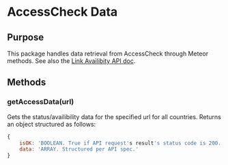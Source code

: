AccessCheck Data
================

Purpose
-------
This package handles data retrieval from AccessCheck through Meteor methods. See also the [Link Availibity API doc](https://github.com/berkmancenter/im_core/blob/dev/doc/laapi.md).

Methods
-------
### getAccessData(url)

Gets the status/availibility data for the specified url for all countries. Returns an object structured as follows:

```javascript
{
	isOK: 'BOOLEAN. True if API request's result's status code is 200.',
	data: 'ARRAY. Structured per API spec.'
}
```

